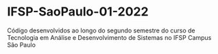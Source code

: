 # IFSP-SaoPaulo-01-2022
Código desenvolvidos ao longo do segundo semestre do curso de Tecnologia em Análise e Desenvolvimento de Sistemas no IFSP Campus São Paulo

